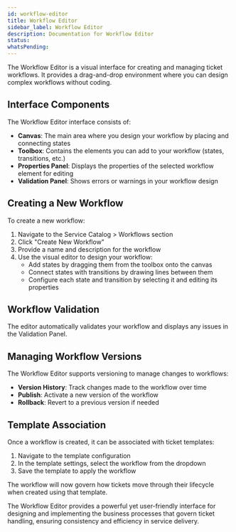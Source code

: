 ```yaml
---
id: workflow-editor
title: Workflow Editor
sidebar_label: Workflow Editor
description: Documentation for Workflow Editor
status: 
whatsPending: 
---
```



The Workflow Editor is a visual interface for creating and managing ticket workflows. It provides a drag-and-drop environment where you can design complex workflows without coding.

## Interface Components

The Workflow Editor interface consists of:

- **Canvas**: The main area where you design your workflow by placing and connecting states
- **Toolbox**: Contains the elements you can add to your workflow (states, transitions, etc.)
- **Properties Panel**: Displays the properties of the selected workflow element for editing
- **Validation Panel**: Shows errors or warnings in your workflow design

## Creating a New Workflow

To create a new workflow:

1. Navigate to the Service Catalog > Workflows section
2. Click "Create New Workflow"
3. Provide a name and description for the workflow
4. Use the visual editor to design your workflow:
   - Add states by dragging them from the toolbox onto the canvas
   - Connect states with transitions by drawing lines between them
   - Configure each state and transition by selecting it and editing its properties

## Workflow Validation

The editor automatically validates your workflow and displays any issues in the Validation Panel.

## Managing Workflow Versions

The Workflow Editor supports versioning to manage changes to workflows:

- **Version History**: Track changes made to the workflow over time
- **Publish**: Activate a new version of the workflow
- **Rollback**: Revert to a previous version if needed

## Template Association

Once a workflow is created, it can be associated with ticket templates:

1. Navigate to the template configuration
2. In the template settings, select the workflow from the dropdown
3. Save the template to apply the workflow

The workflow will now govern how tickets move through their lifecycle when created using that template.

The Workflow Editor provides a powerful yet user-friendly interface for designing and implementing the business processes that govern ticket handling, ensuring consistency and efficiency in service delivery.
